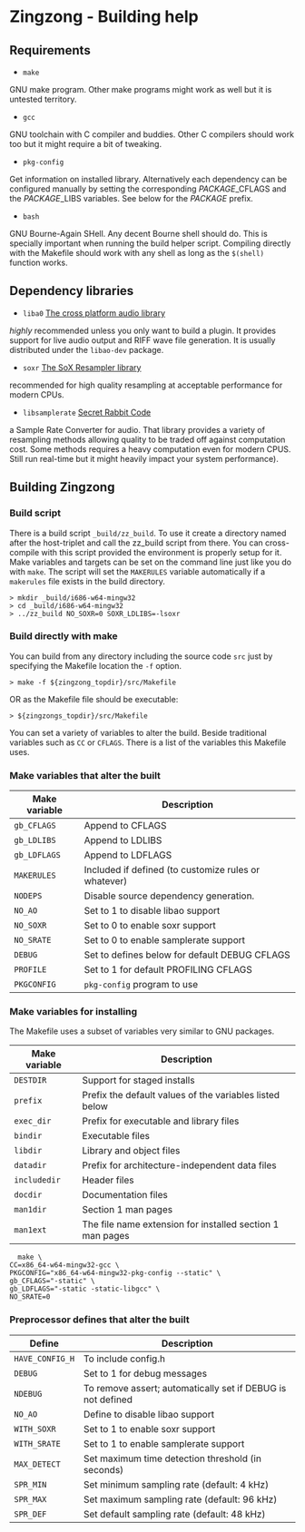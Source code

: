 # Zingzong - Building help

## Requirements

  * `make`
  
  GNU make program. Other make programs might work as well but it is
  untested territory.

  * `gcc`
  
  GNU toolchain with C compiler and buddies. Other C compilers should
  work too but it might require a bit of tweaking.
	
  * `pkg-config`
  
  Get information on installed library. Alternatively each dependency
  can be configured manually by setting the corresponding
  *PACKAGE*_CFLAGS and the *PACKAGE*_LIBS variables. See below for the
  *PACKAGE* prefix.
  
  * `bash`
  
  GNU Bourne-Again SHell. Any decent Bourne shell should do. This is
  specially important when running the build helper script. Compiling
  directly with the Makefile should work with any shell as long as
  the `$(shell)` function works.


## Dependency libraries

  * `liba0` [The cross platform audio library](https://www.xiph.org/ao/) 
  
  *highly* recommended unless you only want to build a plugin. It
  provides support for live audio output and RIFF wave file
  generation. It is usually distributed under the `libao-dev` package.
	
	
  * `soxr` [The SoX Resampler library](https://sourceforge.net/p/soxr/wiki/Home)
  
  recommended for high quality resampling at acceptable performance for
  modern CPUs.
  
  
  * `libsamplerate` [Secret Rabbit Code](http://www.mega-nerd.com/SRC)
  
   a Sample Rate Converter for audio. That library provides a variety
   of resampling methods allowing quality to be traded off against
   computation cost. Some methods requires a heavy computation even
   for modern CPUS. Still run real-time but it might heavily impact
   your system performance).


## Building Zingzong

### Build script

There is a build script `_build/zz_build`. To use it create a directory
named after the host-triplet and call the zz_build script from there.
You can cross-compile with this script provided the environment is
properly setup for it. Make variables and targets can be set on the
command line just like you do with `make`. The script will set the
`MAKERULES` variable automatically if a `makerules` file exists in the
build directory.

    > mkdir _build/i686-w64-mingw32
    > cd _build/i686-w64-mingw32
    > ../zz_build NO_SOXR=0 SOXR_LDLIBS=-lsoxr


### Build directly with make

You can build from any directory including the source code `src` just
by specifying the Makefile location the `-f` option.

    > make -f ${zingzong_topdir}/src/Makefile

OR as the Makefile file should be executable:

    > ${zingzongs_topdir}/src/Makefile

You can set a variety of variables to alter the build. Beside
traditional variables such as `CC` or `CFLAGS`. There is a list of the
variables this Makefile uses.


### Make variables that alter the built

 | Make variable |                        Description                         |
 |---------------|------------------------------------------------------------|
 | `gb_CFLAGS`   | Append to CFLAGS                                           |
 | `gb_LDLIBS`   | Append to LDLIBS                                           |
 | `gb_LDFLAGS`  | Append to LDFLAGS                                          |
 | `MAKERULES`   | Included if defined (to customize rules or whatever)       |
 | `NODEPS`      | Disable source dependency generation.                      |
 | `NO_AO`       | Set to 1 to disable libao support                          |
 | `NO_SOXR`     | Set to 0 to enable soxr support                            |
 | `NO_SRATE`    | Set to 0 to enable samplerate support                      |
 | `DEBUG`       | Set to defines below for default DEBUG CFLAGS              |
 | `PROFILE`     | Set to 1 for default PROFILING CFLAGS                      |
 | `PKGCONFIG`   | `pkg-config` program to use                                |
 

### Make variables for installing

The Makefile uses a subset of variables very similar to GNU packages.

 | Make variable |                        Description                         |
 |---------------|------------------------------------------------------------|
 | `DESTDIR`     | Support for staged installs                                |
 | `prefix`      | Prefix the default values of the variables listed below    |
 | `exec_dir`    | Prefix for executable and library files                    |
 | `bindir`      | Executable files                                           |
 | `libdir`      | Library and object files                                   |
 | `datadir`     | Prefix for architecture-independent data files             |
 | `includedir`  | Header files                                               |
 | `docdir`      | Documentation files                                        |
 | `man1dir`     | Section 1 man pages                                        |
 | `man1ext`     | The file name extension for installed section 1 man pages  |


      make \
	CC=x86_64-w64-mingw32-gcc \
	PKGCONFIG="x86_64-w64-mingw32-pkg-config --static" \
	gb_CFLAGS="-static" \
	gb_LDFLAGS="-static -static-libgcc" \
	NO_SRATE=0


### Preprocessor defines that alter the built

 |     Define    |                        Description                         |
 |---------------|------------------------------------------------------------|
 |`HAVE_CONFIG_H`|To include config.h                                         |
 | `DEBUG`       |Set to 1 for debug messages                                 |
 | `NDEBUG`      |To remove assert; automatically set if DEBUG is not defined |
 | `NO_AO`       |Define to disable libao support                             |
 | `WITH_SOXR`   |Set to 1 to enable soxr support                             |
 | `WITH_SRATE`  |Set to 1 to enable samplerate support                       |
 | `MAX_DETECT`  |Set maximum time detection threshold (in seconds)           |
 | `SPR_MIN`     |Set minimum sampling rate (default: 4 kHz)                  |
 | `SPR_MAX`     |Set maximum sampling rate (default: 96 kHz)                 |
 | `SPR_DEF`     |Set default sampling rate (default: 48 kHz)                 |

